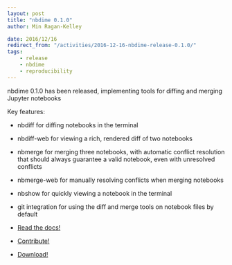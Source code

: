 ```yaml
---
layout: post
title: "nbdime 0.1.0"
author: Min Ragan-Kelley

date: 2016/12/16
redirect_from: "/activities/2016-12-16-nbdime-release-0.1.0/"
tags:
    - release
    - nbdime
    - reproducibility
---
```


nbdime 0.1.0 has been released, implementing tools for diffing and merging Jupyter notebooks

Key features:

- nbdiff for diffing notebooks in the terminal
- nbdiff-web for viewing a rich, rendered diff of two notebooks
- nbmerge for merging three notebooks, with automatic conflict resolution that should always guarantee a valid notebook, even with unresolved conflicts
- nbmerge-web for manually resolving conflicts when merging notebooks
- nbshow for quickly viewing a notebook in the terminal
- git integration for using the diff and merge tools on notebook files by default

- [Read the docs!](https://nbdime.readthedocs.io)
- [Contribute!](https://github.com/jupyter/nbdime)
- [Download!](https://pypi.python.org/pypi/nbdime)
